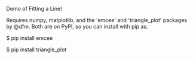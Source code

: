 Demo of Fitting a Line!

Requires numpy, matplotlib, and the 'emcee' and 'triangle_plot' packages by @dfm.  Both are on PyPI, so you can install with pip as:

$ pip install emcee

$ pip install triangle_plot
